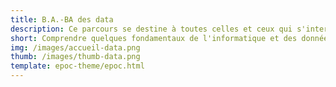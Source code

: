 ```yaml
---
title: B.A.-BA des data
description: Ce parcours se destine à toutes celles et ceux qui s'interrogent sur le fonctionnement de l'informatique. Dans cet ePoc on vous propose de comprendre quelques fondamentaux sur les données.
short: Comprendre quelques fondamentaux de l'informatique et des données.
img: /images/accueil-data.png
thumb: /images/thumb-data.png
template: epoc-theme/epoc.html
---
```





